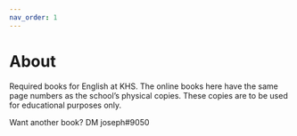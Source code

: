 ```yaml
---
nav_order: 1
---
```


# About
Required books for English at KHS. The online books here have the same page numbers as the school’s physical copies. These copies are to be used for educational purposes only.

Want another book? DM joseph#9050